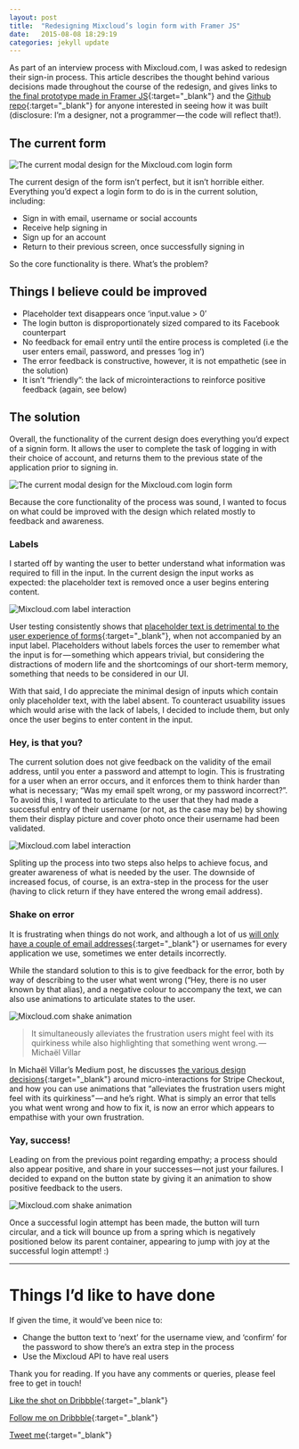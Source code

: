 ```yaml
---
layout: post
title:  "Redesigning Mixcloud’s login form with Framer JS"
date:   2015-08-08 18:29:19
categories: jekyll update
---
```


As part of an interview process with Mixcloud.com, I was asked to redesign their sign-in process. This article describes the thought behind various decisions made throughout the course of the redesign, and gives links to [the final prototype made in Framer JS](http://share.framerjs.com/684h3iedv0z1/){:target="_blank"} and the [Github repo](https://github.com/A7DC/Mixcloud.com-login-form){:target="_blank"} for anyone interested in seeing how it was built (disclosure: I’m a designer, not a programmer — the code will reflect that!).

## The current form

![The current modal design for the Mixcloud.com login form](/images/blog/mixcloud-signin/mixcloud-current-signin.png)

The current design of the form isn’t perfect, but it isn’t horrible either. Everything you’d expect a login form to do is in the current solution, including:

* Sign in with email, username or social accounts
* Receive help signing in
* Sign up for an account
* Return to their previous screen, once successfully signing in

So the core functionality is there. What’s the problem?

## Things I believe could be improved

* Placeholder text disappears once ‘input.value > 0’
* The login button is disproportionately sized compared to its Facebook counterpart
* No feedback for email entry until the entire process is completed (i.e the user enters email, password, and presses ‘log in’)
* The error feedback is constructive, however, it is not empathetic (see in the solution)
* It isn’t “friendly”: the lack of microinteractions to reinforce positive feedback (again, see below)

## The solution

Overall, the functionality of the current design does everything you’d expect of a signin form. It allows the user to complete the task of logging in with their choice of account, and returns them to the previous state of the application prior to signing in.

![The current modal design for the Mixcloud.com login form](/images/blog/mixcloud-signin/mixcloud-new-signin.gif)

Because the core functionality of the process was sound, I wanted to focus on what could be improved with the design which related mostly to feedback and awareness.

### Labels

I started off by wanting the user to better understand what information was required to fill in the input. In the current design the input works as expected: the placeholder text is removed once a user begins entering content.

![Mixcloud.com label interaction](/images/blog/mixcloud-signin/mixcloud-labels.gif)

User testing consistently shows that [placeholder text is detrimental to the user experience of forms](https://www.nngroup.com/articles/form-design-placeholders/){:target="_blank"}, when not accompanied by an input label. Placeholders without labels forces the user to remember what the input is for — something which appears trivial, but considering the distractions of modern life and the shortcomings of our short-term memory, something that needs to be considered in our UI.

With that said, I do appreciate the minimal design of inputs which contain only placeholder text, with the label absent. To counteract usuability issues which would arise with the lack of labels, I decided to include them, but only once the user begins to enter content in the input.

### Hey, is that you?

The current solution does not give feedback on the validity of the email address, until you enter a password and attempt to login. This is frustrating for a user when an error occurs, and it enforces them to think harder than what is necessary; “Was my email spelt wrong, or my password incorrect?”.
To avoid this, I wanted to articulate to the user that they had made a successful entry of their username (or not, as the case may be) by showing them their display picture and cover photo once their username had been validated.

![Mixcloud.com label interaction](/images/blog/mixcloud-signin/mixcloud-two-step-signin.gif)

Spliting up the process into two steps also helps to achieve focus, and greater awareness of what is needed by the user. The downside of increased focus, of course, is an extra-step in the process for the user (having to click return if they have entered the wrong email address).

### Shake on error

It is frustrating when things do not work, and although a lot of us [will only have a couple of email addresses](http://www.zettasphere.com/how-many-email-addresses-people-typically-use/){:target="_blank"} or usernames for every application we use, sometimes we enter details incorrectly.

While the standard solution to this is to give feedback for the error, both by way of describing to the user what went wrong (“Hey, there is no user known by that alias), and a negative colour to accompany the text, we can also use animations to articulate states to the user.

![Mixcloud.com shake animation](/images/blog/mixcloud-signin/mixcloud-shake.gif)

> It simultaneously alleviates the frustration users might feel with its quirkiness while also highlighting that something went wrong. — Michaël Villar

In Michaël Villar’s Medium post, he discusses [the various design decisions](https://medium.com/bridge-collection/improve-the-payment-experience-with-animations-3d1b0a9b810e#.wh2fr6vyn){:target="_blank"} around micro-interactions for Stripe Checkout, and how you can use animations that “alleviates the frustration users might feel with its quirkiness” — and he’s right. What is simply an error that tells you what went wrong and how to fix it, is now an error which appears to empathise with your own frustration.

### Yay, success!

Leading on from the previous point regarding empathy; a process should also appear positive, and share in your successes — not just your failures. I decided to expand on the button state by giving it an animation to show positive feedback to the users.

![Mixcloud.com shake animation](/images/blog/mixcloud-signin/mixcloud-button-animation.gif)

Once a successful login attempt has been made, the button will turn circular, and a tick will bounce up from a spring which is negatively positioned below its parent container, appearing to jump with joy at the successful login attempt! :)

---

# Things I’d like to have done

If given the time, it would’ve been nice to:

* Change the button text to ‘next’ for the username view, and ‘confirm’ for the password to show there’s an extra step in the process
* Use the Mixcloud API to have real users

Thank you for reading. If you have any comments or queries, please feel free to get in touch!

[Like the shot on Dribbble](https://dribbble.com/shots/2435671-Mixcloud-login-redesign-idea){:target="_blank"}

[Follow me on Dribbble](https://dribbble.com/dcaine){:target="_blank"}

[Tweet me](https://twitter.com/A7DC){:target="_blank"}
